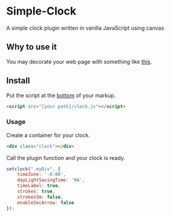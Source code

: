 # Simple-Clock
A simple clock plugin written in vanilla JavaScript using canvas
## Why to use it
You may decorate your web page with something like [this](https://totonaq.github.io/Canvas-Clock/).
## Install
Put the script at the [bottom](https://developer.yahoo.com/performance/rules.html#js_bottom) of your markup.
```html
<script src="[your path]/clock.js"></script>
```
### Usage
Create a container for your clock.
```html
<div class="clock"></div>
```
Call the plugin function and your clock is ready.
```javascript
setclock(".myDiv", {
	timeZone: '-8:00',
	dayLightSavingTime: 'NA',
	timeLabel: true,
	strokes: true,
	strokesSm: false,
	enableSecArrow: false
});

